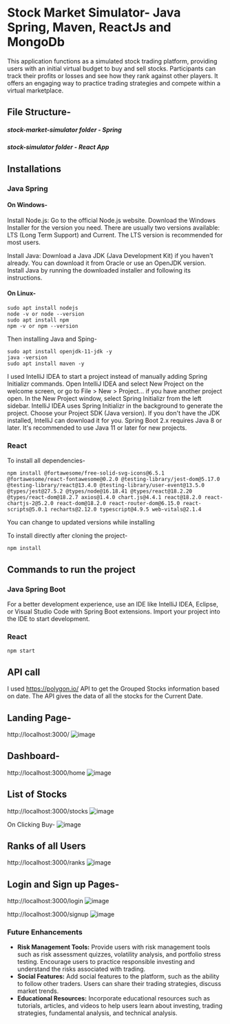 # Stock Market Simulator- Java Spring, Maven, ReactJs and MongoDb

This application functions as a simulated stock trading platform, providing users with an initial virtual budget to buy and sell stocks. Participants can track their profits or losses and see how they rank against other players. It offers an engaging way to practice trading strategies and compete within a virtual marketplace.

## File Structure-

##### _stock-market-simulator_ folder - Spring
##### _stock-simulator_ folder - React App

## Installations
### Java Spring
#### On Windows-
Install Node.js: Go to the official Node.js website. Download the Windows Installer for the version you need. There are usually two versions available: LTS (Long Term Support) and Current. The LTS version is recommended for most users.

Install Java:
Download a Java JDK (Java Development Kit) if you haven't already. You can download it from Oracle or use an OpenJDK version.
Install Java by running the downloaded installer and following its instructions.
#### On Linux-
```
sudo apt install nodejs
node -v or node --version
sudo apt install npm 
npm -v or npm --version 
```
Then installing Java and Sping-
```
sudo apt install openjdk-11-jdk -y
java -version
sudo apt install maven -y
```

I used IntelliJ IDEA to start a project instead of manually adding Spring Initializr commands.
Open IntelliJ IDEA and select New Project on the welcome screen, or go to File > New > Project... if you have another project open.
In the New Project window, select Spring Initializr from the left sidebar. IntelliJ IDEA uses Spring Initializr in the background to generate the project.
Choose your Project SDK (Java version). If you don't have the JDK installed, IntelliJ can download it for you. Spring Boot 2.x requires Java 8 or later. It's recommended to use Java 11 or later for new projects.

### React
To install all dependencies-
```
npm install @fortawesome/free-solid-svg-icons@6.5.1 @fortawesome/react-fontawesome@0.2.0 @testing-library/jest-dom@5.17.0 @testing-library/react@13.4.0 @testing-library/user-event@13.5.0 @types/jest@27.5.2 @types/node@16.18.41 @types/react@18.2.20 @types/react-dom@18.2.7 axios@1.4.0 chart.js@4.4.1 react@18.2.0 react-chartjs-2@5.2.0 react-dom@18.2.0 react-router-dom@6.15.0 react-scripts@5.0.1 recharts@2.12.0 typescript@4.9.5 web-vitals@2.1.4
```
You can change to updated versions while installing

To install directly after cloning the project-
``` 
npm install
```

## Commands to run the project
### Java Spring Boot
For a better development experience, use an IDE like IntelliJ IDEA, Eclipse, or Visual Studio Code with Spring Boot extensions.
Import your project into the IDE to start development.

### React
```
npm start
```
## API call

I used https://polygon.io/ API to get the Grouped Stocks information based on date. The API gives the data of all the stocks for the Current Date.

## Landing Page-
http://localhost:3000/
![image](https://github.com/MalvikaShetty/stock-market-simulator/assets/66647891/14d91509-39ca-4294-a609-b83eaa5c768b)

## Dashboard- 
http://localhost:3000/home
![image](https://github.com/MalvikaShetty/stock-market-simulator/assets/66647891/fde983fa-5120-44f9-8ced-966ae0d6170b)

## List of Stocks
http://localhost:3000/stocks
![image](https://github.com/MalvikaShetty/stock-market-simulator/assets/66647891/54ade630-c7fd-4c99-baaa-622ce43903d5)

On Clicking Buy-
![image](https://github.com/MalvikaShetty/stock-market-simulator/assets/66647891/5e64be88-bd2d-4e0f-902e-3257d01a8c35)

## Ranks of all Users
http://localhost:3000/ranks
![image](https://github.com/MalvikaShetty/stock-market-simulator/assets/66647891/244589e7-885b-4169-9ad7-3274a5fd74e0)

## Login and Sign up Pages-
http://localhost:3000/login
![image](https://github.com/MalvikaShetty/stock-market-simulator/assets/66647891/e6a9e562-3873-46ce-baa6-f3fcd3af7a2d)

http://localhost:3000/signup
![image](https://github.com/MalvikaShetty/stock-market-simulator/assets/66647891/0d706ce1-e309-4750-a16c-0e45ad637ed2)

### Future Enhancements
- **Risk Management Tools:** Provide users with risk management tools such as risk assessment quizzes, volatility analysis, and portfolio stress testing. Encourage users to practice responsible investing and understand the risks associated with trading.
- **Social Features:** Add social features to the platform, such as the ability to follow other traders. Users can share their trading strategies, discuss market trends.
- **Educational Resources:** Incorporate educational resources such as tutorials, articles, and videos to help users learn about investing, trading strategies, fundamental analysis, and technical analysis.

